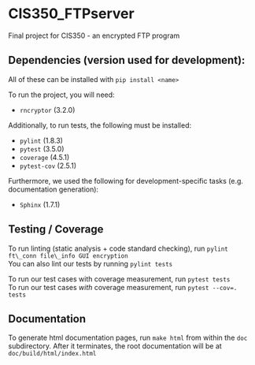 # CIS350_FTPserver
Final project for CIS350 - an encrypted FTP program

## Dependencies (version used for development):
All of these can be installed with `pip install <name>`

To run the project, you will need:
* `rncryptor` (3.2.0)

Additionally, to run tests, the following must be installed:
* `pylint` (1.8.3)
* `pytest` (3.5.0)
* `coverage` (4.5.1)
* `pytest-cov` (2.5.1)

Furthermore, we used the following for development-specific tasks (e.g. documentation generation):
* `Sphinx` (1.7.1)

## Testing / Coverage
To run linting (static analysis + code standard checking), run `pylint ft\_conn file\_info GUI encryption`  
You can also lint our tests by running `pylint tests`  

To run our test cases with coverage measurement, run `pytest tests`  
To run our test cases _with_ coverage measurement, run `pytest --cov=. tests`

## Documentation
To generate html documentation pages, run `make html` from within the `doc` subdirectory. After it terminates, the root documentation will be at `doc/build/html/index.html`
